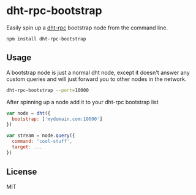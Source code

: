 # dht-rpc-bootstrap

Easily spin up a [dht-rpc](https://github.com/mafintosh/dht-rpc) bootstrap node from the command line.

```
npm install dht-rpc-bootstrap
```

## Usage

A bootstrap node is just a normal dht node, except it doesn't answer any custom queries and will
just forward you to other nodes in the network.

``` sh
dht-rpc-bootstrap --port=10000
```

After spinning up a node add it to your dht-rpc bootstrap list

``` js
var node = dht({
  bootstrap: ['mydomain.com:10000']
})

var stream = node.query({
  command: 'cool-stuff',
  target: ...
})
```

## License

MIT
